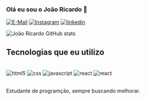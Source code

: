### Olá eu sou o João Ricardo 👋

[![E-Mail](https://img.shields.io/badge/Gmail-D14836?style=for-the-badge&logo=gmail&logoColor=white
)](https://)
[![Instagram](https://img.shields.io/badge/Instagram-E4405F?style=for-the-badge&logo=instagram&logoColor=white
)](https://instagram.com/joaoricardo____)
[![linkedin](https://img.shields.io/badge/LinkedIn-0077B5?style=for-the-badge&logo=linkedin&logoColor=white
)](https://linkedin.com/in/joao-ricardo-da-silva-sousa-7693042a3)

![João Ricardo GitHub stats](https://github-readme-stats.vercel.app/api?username=jRicardoAFS&show_icons=true&theme=radical)

## Tecnologias que eu utilizo

<div style='display: inline_block'><br/>
  <img align='center' alt=html5 src='https://img.shields.io/badge/HTML5-E34F26?style=for-the-badge&logo=html5&logoColor=white'/>
  <img align='center' alt=css src='https://img.shields.io/badge/CSS3-1572B6?style=for-the-badge&logo=css3&logoColor=white'/>
  <img align='center' alt=javascript src='https://img.shields.io/badge/JavaScript-F7DF1E?style=for-the-badge&logo=javascript&logoColor=black'/>
  <img align='center' alt=react src='https://img.shields.io/badge/React-20232A?style=for-the-badge&logo=react&logoColor=61DAFB'/>
  <img align='center' alt=react src='https://img.shields.io/badge/TypeScript-007ACC?style=for-the-badge&logo=typescript&logoColor=white'/>
  <br/> <br/>


  Estudante de programção, sempre buscando melhorar.
  
  
</div>
